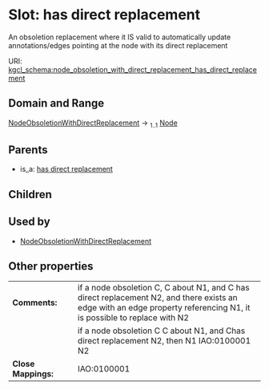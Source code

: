 
# Slot: has direct replacement


An obsoletion replacement where it IS valid to automatically update annotations/edges pointing at the node with its direct replacement

URI: [kgcl_schema:node_obsoletion_with_direct_replacement_has_direct_replacement](https://w3id.org/kgcl-schema/node_obsoletion_with_direct_replacement_has_direct_replacement)


## Domain and Range

[NodeObsoletionWithDirectReplacement](NodeObsoletionWithDirectReplacement.md) &#8594;  <sub>1..1</sub> [Node](Node.md)

## Parents

 *  is_a: [has direct replacement](has_direct_replacement.md)

## Children


## Used by

 * [NodeObsoletionWithDirectReplacement](NodeObsoletionWithDirectReplacement.md)

## Other properties

|  |  |  |
| --- | --- | --- |
| **Comments:** | | if a node obsoletion C, C about N1, and C has direct replacement N2, and there exists an edge with an edge property referencing N1, it is possible to replace with N2 |
|  | | if a node obsoletion C C about N1, and Chas direct replacement N2, then N1 IAO:0100001 N2 |
| **Close Mappings:** | | IAO:0100001 |

